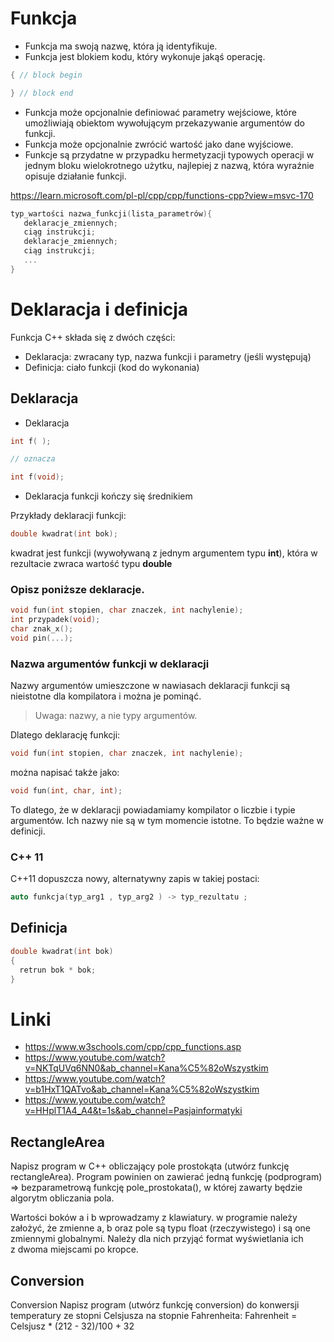 # Funkcja

- Funkcja ma swoją nazwę, która ją identyfikuje.
- Funkcja jest blokiem kodu, który wykonuje jakąś operację.
```cpp
{ // block begin

} // block end
```
- Funkcja może opcjonalnie definiować parametry wejściowe, które umożliwiają obiektom wywołującym przekazywanie argumentów do funkcji. 
- Funkcja może opcjonalnie zwrócić wartość jako dane wyjściowe. 
- Funkcje są przydatne w przypadku hermetyzacji typowych operacji w jednym bloku wielokrotnego użytku, najlepiej z nazwą, 
  która wyraźnie opisuje działanie funkcji.

https://learn.microsoft.com/pl-pl/cpp/cpp/functions-cpp?view=msvc-170

```cpp
typ_wartości nazwa_funkcji(lista_parametrów){
   deklaracje_zmiennych;  
   ciąg instrukcji;
   deklaracje_zmiennych;
   ciąg instrukcji;
   ...
}
```

# Deklaracja i definicja

Funkcja C++ składa się z dwóch części:
- Deklaracja: zwracany typ, nazwa funkcji i parametry (jeśli występują)
- Definicja: ciało funkcji (kod do wykonania)

## Deklaracja

- Deklaracja 
```cpp 
int f( );

// oznacza 

int f(void);
```

- Deklaracja funkcji kończy się średnikiem

Przykłady deklaracji funkcji:
```cpp
double kwadrat(int bok);
```
kwadrat jest funkcji (wywoływaną z jednym argumentem typu **int**), która w rezultacie zwraca wartość typu **double**

### Opisz poniższe deklaracje.
```cpp
void fun(int stopien, char znaczek, int nachylenie); 
int przypadek(void);
char znak_x();
void pin(...);
```

### Nazwa argumentów funkcji w deklaracji

Nazwy argumentów umieszczone w nawiasach deklaracji funkcji są nieistotne dla kompilatora i można je pominąć. 

> Uwaga: nazwy, a nie typy argumentów.

Dlatego deklarację funkcji:
```cpp
void fun(int stopien, char znaczek, int nachylenie);
```
można napisać także jako:
```cpp
void fun(int, char, int);
```
To dlatego, że w deklaracji powiadamiamy kompilator o liczbie i typie argumentów. 
Ich nazwy nie są w tym momencie istotne. 
To będzie ważne w definicji.

### C++ 11

C++11 dopuszcza nowy, alternatywny zapis w takiej postaci:

```cpp
auto funkcja(typ_arg1 , typ_arg2 ) -> typ_rezultatu ;
```

## Definicja

```cpp
double kwadrat(int bok)
{
  retrun bok * bok;
}
```

# Linki
- https://www.w3schools.com/cpp/cpp_functions.asp
- https://www.youtube.com/watch?v=NKTqUVq6NN0&ab_channel=Kana%C5%82oWszystkim
- https://www.youtube.com/watch?v=b1HxT1QATvo&ab_channel=Kana%C5%82oWszystkim
- https://www.youtube.com/watch?v=HHplT1A4_A4&t=1s&ab_channel=Pasjainformatyki

## RectangleArea
Napisz program w C++ obliczający pole prostokąta (utwórz funkcję rectangleArea). 
Program powinien on zawierać jedną funkcję (podprogram) => bezparametrową funkcję pole_prostokata(), w której zawarty będzie algorytm obliczania pola.

Wartości boków a i b wprowadzamy z klawiatury. w programie należy założyć, że zmienne a, b oraz pole są typu float (rzeczywistego) i są one zmiennymi globalnymi. Należy dla nich przyjąć format wyświetlania ich z dwoma miejscami po kropce.

## Conversion
Conversion
Napisz program (utwórz funkcję conversion) do konwersji temperatury ze stopni Celsjusza na stopnie Fahrenheita:
Fahrenheit = Celsjusz * (212 - 32)/100 + 32







